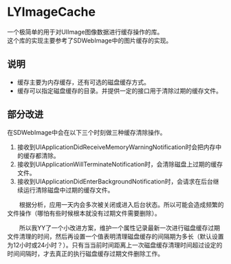 # LYImageCache
一个极简单的用于对UIImage图像数据进行缓存操作的库。   
这个库的实现主要参考了SDWebImage中的图片缓存的实现。   

## 说明   
* 缓存主要为内存缓存，还有可选的磁盘缓存方式。
* 缓存可以指定磁盘缓存的目录。并提供一定的接口用于清除过期的缓存文件。

## 部分改进
在SDWebImage中会在以下三个时刻做三种缓存清除操作。

1. 接收到UIApplicationDidReceiveMemoryWarningNotification时会把内存中的缓存都清除。   
2. 接收到UIApplicationWillTerminateNotification时，会清除磁盘上过期的缓存文件。   
3. 接收到UIApplicationDidEnterBackgroundNotification时，会请求在后台继续运行清除磁盘中过期的缓存文件。   

&emsp;&emsp;根据分析，应用一天内会多次被关闭或进入后台状态。所以可能会造成频繁的文件操作（哪怕有些时候根本就没有过期文件需要删除）。

&emsp;&emsp;所以我YY了一个小改进方案，维护一个属性记录最新一次进行磁盘缓存过期文件清理的时间，然后再设置一个值表明清理磁盘缓存的间隔期为多长（默认设置为12小时或24小时？）。只有当当前时间距离上一次磁盘缓存清理时间超过设定的时间间隔时，才去真正的执行磁盘缓存过期文件删除工作。